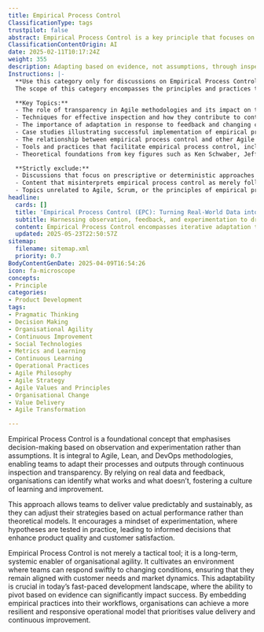 ```yaml
---
title: Empirical Process Control
ClassificationType: tags
trustpilot: false
abstract: Empirical Process Control is a key principle that focuses on making decisions grounded in observation and experimentation rather than assumptions. Originating from methodologies such as Agile, Lean, and DevOps, it empowers teams to refine their processes and outputs through ongoing inspection and transparency. This reliance on real data and feedback enables organisations to discern effective practices from ineffective ones, fostering a culture of continuous learning and improvement. By adopting this approach, teams can deliver value in a predictable and sustainable manner, adjusting their strategies based on actual performance rather than theoretical frameworks. It promotes a mindset of experimentation, where hypotheses are tested in real-world scenarios, leading to informed decisions that enhance product quality and customer satisfaction. Beyond being a tactical tool, Empirical Process Control serves as a long-term enabler of organisational agility, creating an environment where teams can swiftly adapt to changing conditions and remain aligned with customer needs and market dynamics. In today's fast-paced development landscape, the ability to pivot based on evidence is crucial for success. By integrating empirical practices into their workflows, organisations can cultivate a more resilient and responsive operational model that prioritises value delivery and continuous improvement.
ClassificationContentOrigin: AI
date: 2025-02-11T10:17:24Z
weight: 355
description: Adapting based on evidence, not assumptions, through inspection and transparency.
Instructions: |-
  **Use this category only for discussions on Empirical Process Control.**  
  The scope of this category encompasses the principles and practices that emphasise decision-making based on observed evidence rather than assumptions. It is rooted in the Agile philosophy and is essential for fostering transparency, inspection, and adaptation within teams and organisations.

  **Key Topics:**
  - The role of transparency in Agile methodologies and its impact on team dynamics.
  - Techniques for effective inspection and how they contribute to continuous improvement.
  - The importance of adaptation in response to feedback and changing circumstances.
  - Case studies illustrating successful implementation of empirical process control in Agile and Scrum environments.
  - The relationship between empirical process control and other Agile frameworks, such as Kanban and Lean.
  - Tools and practices that facilitate empirical process control, including metrics and feedback loops.
  - Theoretical foundations from key figures such as Ken Schwaber, Jeff Sutherland, and Patricia Kong.

  **Strictly exclude:**
  - Discussions that focus on prescriptive or deterministic approaches to project management.
  - Content that misinterprets empirical process control as merely following processes without the need for evidence-based adjustments.
  - Topics unrelated to Agile, Scrum, or the principles of empirical process control, such as unrelated business strategies or non-Agile methodologies.
headline:
  cards: []
  title: 'Empirical Process Control (EPC): Turning Real-World Data into Continuous Improvement'
  subtitle: Harnessing observation, feedback, and experimentation to drive continuous improvement, informed decision-making, and adaptive value delivery in complex environments
  content: Empirical Process Control encompasses iterative adaptation through transparency, inspection, and evidence-driven adjustments. Posts explore real-world experimentation, feedback loops, hypothesis validation, and data-informed decision-making, drawing on concepts from flow theory, systems thinking, complexity science, and continuous improvement to enhance predictability, responsiveness, and value delivery in dynamic environments.
  updated: 2025-05-23T22:50:57Z
sitemap:
  filename: sitemap.xml
  priority: 0.7
BodyContentGenDate: 2025-04-09T16:54:26
icon: fa-microscope
concepts:
- Principle
categories:
- Product Development
tags:
- Pragmatic Thinking
- Decision Making
- Organisational Agility
- Continuous Improvement
- Social Technologies
- Metrics and Learning
- Continuous Learning
- Operational Practices
- Agile Philosophy
- Agile Strategy
- Agile Values and Principles
- Organisational Change
- Value Delivery
- Agile Transformation

---
```

Empirical Process Control is a foundational concept that emphasises decision-making based on observation and experimentation rather than assumptions. It is integral to Agile, Lean, and DevOps methodologies, enabling teams to adapt their processes and outputs through continuous inspection and transparency. By relying on real data and feedback, organisations can identify what works and what doesn’t, fostering a culture of learning and improvement.

This approach allows teams to deliver value predictably and sustainably, as they can adjust their strategies based on actual performance rather than theoretical models. It encourages a mindset of experimentation, where hypotheses are tested in practice, leading to informed decisions that enhance product quality and customer satisfaction. 

Empirical Process Control is not merely a tactical tool; it is a long-term, systemic enabler of organisational agility. It cultivates an environment where teams can respond swiftly to changing conditions, ensuring that they remain aligned with customer needs and market dynamics. This adaptability is crucial in today’s fast-paced development landscape, where the ability to pivot based on evidence can significantly impact success. By embedding empirical practices into their workflows, organisations can achieve a more resilient and responsive operational model that prioritises value delivery and continuous improvement.
